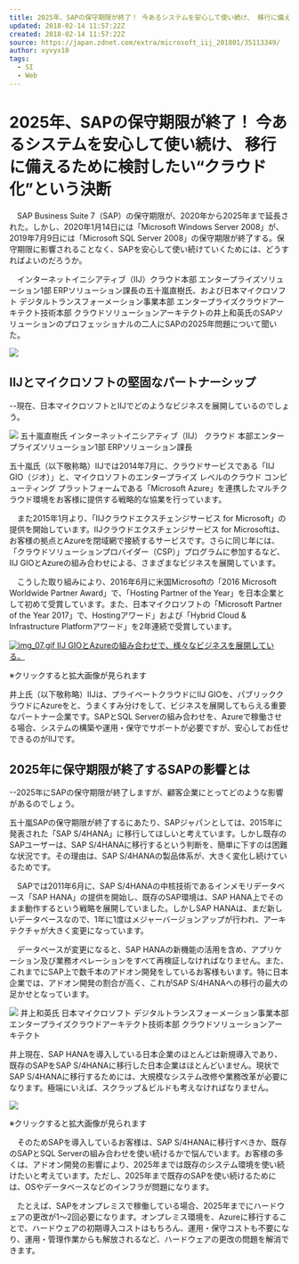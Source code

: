 ```yaml
---
title: 2025年、SAPの保守期限が終了！ 今あるシステムを安心して使い続け、 移行に備えるために検討したい“クラウド化”という決断
updated: 2018-02-14 11:57:22Z
created: 2018-02-14 11:57:22Z
source: https://japan.zdnet.com/extra/microsoft_iij_201801/35113349/
author: xyvyx10
tags:
  - SI
  - Web
---
```


# 2025年、SAPの保守期限が終了！ 今あるシステムを安心して使い続け、 移行に備えるために検討したい“クラウド化”という決断

　SAP Business Suite 7（SAP）の保守期限が、2020年から2025年まで延長された。しかし、2020年1月14日には「Microsoft Windows Server 2008」が、2019年7月9日には「Microsoft SQL Server 2008」の保守期限が終了する。保守期限に影響されることなく、SAPを安心して使い続けていくためには、どうすればよいのだろうか。

　インターネットイニシアティブ（IIJ）クラウド本部 エンタープライズソリューション1部 ERPソリューション課長の五十嵐直樹氏、および日本マイクロソフト デジタルトランスフォーメーション事業本部 エンタープライズクラウドアーキテクト技術本部 クラウドソリューションアーキテクトの井上和英氏のSAPソリューションのプロフェッショナルの二人にSAPの2025年問題について聞いた。

![](../_resources/337ee12ccd434f4b58522d5283268f9f.jpg)

## IIJとマイクロソフトの堅固なパートナーシップ

--現在、日本マイクロソフトとIIJでどのようなビジネスを展開しているのでしょう。

![](../_resources/98810cf0c501d1551e4abed8f850d10f.jpg)
五十嵐直樹氏
インターネットイニシアティブ（IIJ）
クラウド 本部エンタープライズソリューション1部 ERPソリューション課長

五十嵐氏（以下敬称略）IIJでは2014年7月に、クラウドサービスである「IIJ GIO（ジオ）」と、マイクロソフトのエンタープライズ レベルのクラウド コンピューティング プラットフォームである「Microsoft Azure」を連携したマルチクラウド環境をお客様に提供する戦略的な協業を行っています。

　また2015年1月より、「IIJクラウドエクスチェンジサービス for Microsoft」の提供を開始しています。IIJクラウドエクスチェンジサービス for Microsoftは、お客様の拠点とAzureを閉域網で接続するサービスです。さらに同じ年には、「クラウドソリューションプロバイダー（CSP）」プログラムに参加するなど、IIJ GIOとAzureの組み合わせによる、さまざまなビジネスを展開しています。

　こうした取り組みにより、2016年6月に米国Microsoftの「2016 Microsoft Worldwide Partner Award」で、「Hosting Partner of the Year」を日本企業として初めて受賞しています。また、日本マイクロソフトの「Microsoft Partner of the Year 2017」で、Hostingアワード」および「Hybrid Cloud & Infrastructure Platformアワード」を2年連続で受賞しています。

 [ ![img_07.gif](../_resources/img_07.gif) IIJ GIOとAzureの組み合わせで、様々なビジネスを展開している。](https://japan.zdnet.com/image/l/storage/35113349/storage/2018/01/24/9808e09369c54eda13a47378cc86d560/img_07.gif)

※クリックすると拡大画像が見られます

井上氏（以下敬称略）IIJは、プライベートクラウドにIIJ GIOを、パブリッククラウドにAzureをと、うまくすみ分けをして、ビジネスを展開してもらえる重要なパートナー企業です。SAPとSQL Serverの組み合わせを、Azureで稼働させる場合、システムの構築や運用・保守でサポートが必要ですが、安心してお任せできるのがIIJです。

## 2025年に保守期限が終了するSAPの影響とは

--2025年にSAPの保守期限が終了しますが、顧客企業にとってどのような影響があるのでしょう。

五十嵐SAPの保守期限が終了するにあたり、SAPジャパンとしては、2015年に発表された「SAP S/4HANA」に移行してほしいと考えています。しかし既存のSAPユーザーは、SAP S/4HANAに移行するという判断を、簡単に下すのは困難な状況です。その理由は、SAP S/4HANAの製品体系が、大きく変化し続けているためです。

　SAPでは2011年6月に、SAP S/4HANAの中核技術であるインメモリデータベース「SAP HANA」の提供を開始し、既存のSAP環境は、SAP HANA上でそのまま動作するという戦略を展開していました。しかしSAP HANAは、まだ新しいデータベースなので、1年に1度はメジャーバージョンアップが行われ、アーキテクチャが大きく変更になっています。

　データベースが変更になると、SAP HANAの新機能の活用を含め、アプリケーション及び業務オペレーションをすべて再検証しなければなりません。また、これまでにSAP上で数千本のアドオン開発をしているお客様もいます。特に日本企業では、アドオン開発の割合が高く、これがSAP S/4HANAへの移行の最大の足かせとなっています。

![](../_resources/54f499a5d226e0b0f424a2a6606d6d74.jpg)
井上和英氏
日本マイクロソフト
デジタルトランスフォーメーション事業本部
エンタープライズクラウドアーキテクト技術本部
クラウドソリューションアーキテクト

井上現在、SAP HANAを導入している日本企業のほとんどは新規導入であり、既存のSAPをSAP S/4HANAに移行した日本企業はほとんどいません。現状でSAP S/4HANAに移行するためには、大規模なシステム改修や業務改革が必要になります。極端にいえば、スクラップ＆ビルドも考えなければなりません。

 [ ![](../_resources/2d4d3bc5e72f8c3b33134f054ee49f99.jpg)](https://japan.zdnet.com/image/l/storage/35113349/storage/2018/01/24/ec644f0787b1d682a346176974a9c337/img_07.jpg)

※クリックすると拡大画像が見られます

　そのためSAPを導入しているお客様は、SAP S/4HANAに移行すべきか、既存のSAPとSQL Serverの組み合わせを使い続けるかで悩んでいます。お客様の多くは、アドオン開発の影響により、2025年までは既存のシステム環境を使い続けたいと考えています。ただし、2025年まで既存のSAPを使い続けるためには、OSやデータベースなどのインフラが問題になります。

　たとえば、SAPをオンプレミスで稼働している場合、2025年までにハードウェアの更改が1～2回必要になります。オンプレミス環境を、Azureに移行することで、ハードウェアの初期導入コストはもちろん、運用・保守コストも不要になり、運用・管理作業からも解放されるなど、ハードウェアの更改の問題を解消できます。